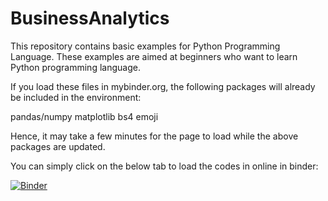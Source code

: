 # BusinessAnalytics
This repository contains basic examples for Python Programming Language. These examples are aimed at beginners who want to learn Python programming language.

If you load these files in mybinder.org, the following packages will already be included in the environment:

pandas/numpy
matplotlib
bs4
emoji

Hence, it may take a few minutes for the page to load while the above packages are updated.

You can simply click on the below tab to load the codes in online in binder:

[![Binder](https://mybinder.org/badge_logo.svg)](https://mybinder.org/v2/gh/bibekbhatta/BusinessAnalytics/HEAD)
